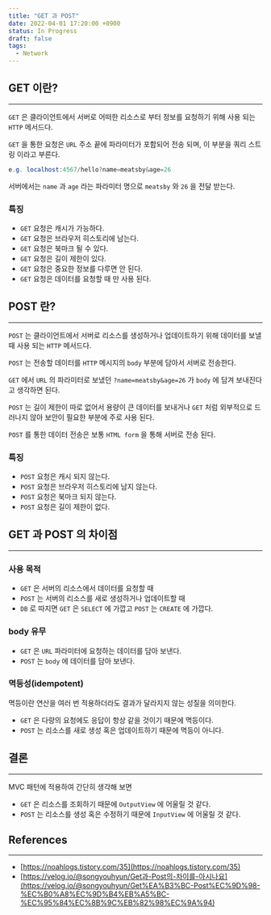 ```yaml
---
title: "GET 과 POST"
date: 2022-04-01 17:20:00 +0900
status: In Progress
draft: false
tags:
  - Network
---
```


## GET 이란?

---

`GET` 은 클라이언트에서 서버로 어떠한 리소스로 부터 정보를 요청하기 위해 사용 되는 `HTTP` 메서드다.

`GET` 을 통한 요청은 `URL` 주소 끝에 파라미터가 포함되어 전송 되며, 이 부분을 쿼리 스트링 이라고 부른다.

```java
e.g. localhost:4567/hello?name=meatsby&age=26
```

서버에서는 `name` 과 `age` 라는 파라미터 명으로 `meatsby` 와 `26` 을 전달 받는다.

### 특징

- `GET` 요청은 캐시가 가능하다.
- `GET` 요청은 브라우저 히스토리에 남는다.
- `GET` 요청은 북마크 될 수 있다.
- `GET` 요청은 길이 제한이 있다.
- `GET` 요청은 중요한 정보를 다루면 안 된다.
- `GET` 요청은 데이터를 요청할 때 만 사용 된다.

## POST 란?

---

`POST` 는 클라이언트에서 서버로 리소스를 생성하거나 업데이트하기 위해 데이터를 보낼 때 사용 되는 `HTTP` 메서드다.

`POST` 는 전송할 데이터를 `HTTP` 메시지의 `body` 부분에 담아서 서버로 전송한다.

`GET` 에서 `URL` 의 파라미터로 보냈던 `?name=meatsby&age=26` 가 `body` 에 담겨 보내진다고 생각하면 된다.

`POST` 는 길이 제한이 따로 없어서 용량이 큰 데이터를 보내거나 `GET` 처럼 외부적으로 드러나지 않아 보안이 필요한 부분에 주로 사용 된다.

`POST` 를 통한 데이터 전송은 보통 `HTML form` 을 통해 서버로 전송 된다.

### 특징

- `POST` 요청은 캐시 되지 않는다.
- `POST` 요청은 브라우저 히스토리에 남지 않는다.
- `POST` 요청은 북마크 되지 않는다.
- `POST` 요청은 길이 제한이 없다.

## GET 과 POST 의 차이점

---

### 사용 목적

- `GET` 은 서버의 리소스에서 데이터를 요청할 때
- `POST` 는 서버의 리소스를 새로 생성하거나 업데이트할 때
- `DB` 로 따지면 `GET` 은 `SELECT` 에 가깝고 `POST` 는 `CREATE` 에 가깝다.

### body 유무

- `GET` 은 `URL` 파라미터에 요청하는 데이터를 담아 보낸다.
- `POST` 는 `body` 에 데이터를 담아 보낸다.

### 멱등성(idempotent)

멱등이란 연산을 여러 번 적용하더라도 결과가 달라지지 않는 성질을 의미한다.

- `GET` 은 다량의 요청에도 응답이 항상 같을 것이기 때문에 멱등이다.
- `POST` 는 리소스를 새로 생성 혹은 업데이트하기 때문에 멱등이 아니다.

## 결론

---

MVC 패턴에 적용하여 간단히 생각해 보면

- `GET` 은 리소스를 조회하기 때문에 `OutputView` 에 어울릴 것 같다.
- `POST` 는 리소스를 생성 혹은 수정하기 때문에 `InputView` 에 어울릴 것 같다.

## References

---

- [https://noahlogs.tistory.com/35](https://noahlogs.tistory.com/35)
- [https://velog.io/@songyouhyun/Get과-Post의-차이를-아시나요](https://velog.io/@songyouhyun/Get%EA%B3%BC-Post%EC%9D%98-%EC%B0%A8%EC%9D%B4%EB%A5%BC-%EC%95%84%EC%8B%9C%EB%82%98%EC%9A%94)
